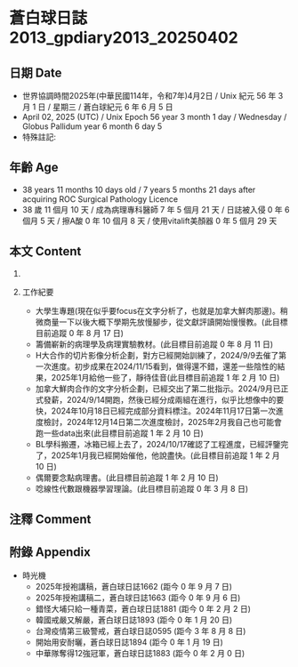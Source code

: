 [_metadata_:encoding]: - "utf-8"
[_metadata_:language]: - "zh-Hant-TW"
[_metadata_:fileformat]: - "markdown"
[_metadata_:MIME_type]: - "text/plain"
[_metadata_:markdown_version]: - "commonmark version 0.30"
[_metadata_:markdown_spec]: - "https://spec.commonmark.org/0.30/"

# 蒼白球日誌2013_gpdiary2013_20250402 #

## 日期 Date ##

* 世界協調時間2025年(中華民國114年，令和7年)4月2日 / Unix 紀元 56 年 3 月 1 日 / 星期三 / 蒼白球紀元 6 年 6 月 5 日
* April 02, 2025 (UTC) / Unix Epoch 56 year 3 month 1 day / Wednesday / Globus Pallidum year 6 month 6 day 5
* 特殊註記:

## 年齡 Age ##

* 38 years 11 months 10 days old / 7 years 5 months 21 days after acquiring ROC Surgical Pathology Licence
* 38 歲 11 個月 10 天 / 成為病理專科醫師 7 年 5 個月 21 天 / 日誌被入侵 0 年 6 個月 5 天 / 擦A酸 0 年 10 個月 8 天 / 使用vitalift美顏器 0 年 5 個月 29 天

## 本文 Content ##

1. 

2. 工作紀要

    - 大學生專題(現在似乎要focus在文字分析了，也就是加拿大鮮肉那邊)。稍微商量一下以後大概下學期先放慢腳步，從文獻評讀開始慢慢教。(此目標目前追蹤 0 年 8 月 17 日)
    - 籌備嶄新的病理學及病理實驗教材。(此目標目前追蹤 0 年 8 月 11 日)
    - H大合作的切片影像分析企劃，對方已經開始訓練了，2024/9/9去催了第一次進度。初步成果在2024/11/15看到，做得還不錯，還差一些陰性的結果，2025年1月給他一些了，靜待佳音(此目標目前追蹤 1 年 2 月 10 日)
    - 加拿大鮮肉合作的文字分析企劃，已經交出了第二批指示。2024/9月已正式發薪，2024/9/14開跑，然後已經分成兩組在進行，似乎比想像中的要快，2024年10月18日已經完成部分資料標注。2024年11月17日第一次進度檢討，2024年12月14日第二次進度檢討，2025年2月我自己也可能會跑一些data出來(此目標目前追蹤 1 年 2 月 10 日)
    - BL學科搬遷，冰箱已經上去了，2024/10/17確認了工程進度，已經評鑒完了，2025年1月我已經開始催他，他說盡快。(此目標目前追蹤 1 年 2 月 10 日)
    - 偶爾要念點病理書。(此目標目前追蹤 1 年 2 月 10 日)
    - 唸線性代數跟機器學習理論。(此目標目前追蹤 0 年 3 月 8 日)

## 注釋 Comment ##


## 附錄 Appendix ##

* 時光機
    - 2025年授袍講稿，蒼白球日誌1662 (距今 0 年 9 月 7 日)
    - 2025年授袍講稿二，蒼白球日誌1663 (距今 0 年 9 月 6 日)
    - 錯怪大埔只給一種青菜，蒼白球日誌1881 (距今 0 年 2 月 2 日)
    - 韓國戒嚴又解嚴，蒼白球日誌1893 (距今 0 年 1 月 20 日)
    - 台灣疫情第三級警戒，蒼白球日誌0595 (距今 3 年 8 月 8 日)
    - 開始用安耐曬，蒼白球日誌1894 (距今 0 年 1 月 19 日)
    - 中華隊奪得12強冠軍，蒼白球日誌1883 (距今 0 年 2 月 0 日)
